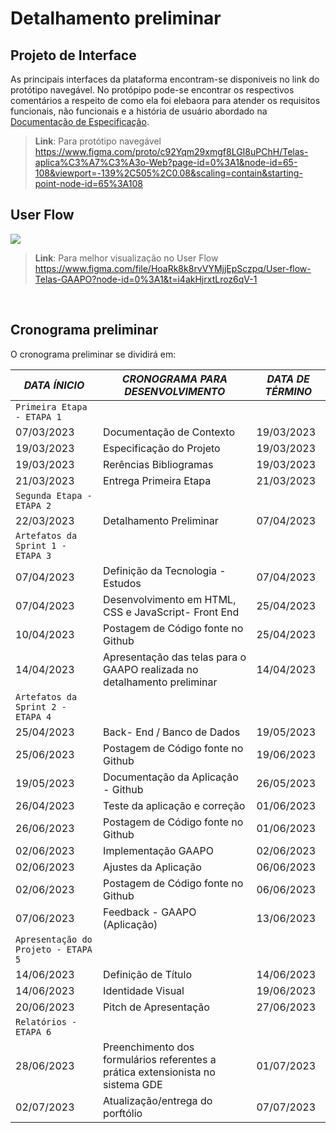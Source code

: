 # Detalhamento preliminar

## Projeto de Interface

As principais interfaces da plataforma encontram-se disponiveis no link do protótipo navegável. No protópipo pode-se encontrar os respectivos comentários a respeito de como ela foi elebaora para atender os requisitos funcionais, não funcionais e a história de usuário abordado na <a href="2-Especificação do Projeto.md"> Documentação de Especificação</a>.

> **Link**:
Para protótipo navegável
<https://www.figma.com/proto/c92Yqm29xmgf8LGI8uPChH/Telas-aplica%C3%A7%C3%A3o-Web?page-id=0%3A1&node-id=65-108&viewport=-139%2C505%2C0.08&scaling=contain&starting-point-node-id=65%3A108>

## User Flow

<img src="https://github.com/ICEI-PUC-Minas-PPC-CC/ppc-cc-2023-1-ment2-noite-palestra-cc/blob/main/docs/img/User%20flow%20Telas%20GAAPO.png"/>

> **Link**:
Para melhor visualização no User Flow
<https://www.figma.com/file/HoaRk8k8rvVYMjjEpSczpq/User-flow-Telas-GAAPO?node-id=0%3A1&t=i4akHjrxtLroz6qV-1>
<br>

## Cronograma preliminar

O cronograma preliminar se dividirá em:

|  _DATA ÍNICIO_ |         _CRONOGRAMA PARA DESENVOLVIMENTO_                | _DATA DE TÉRMINO_|
|--------------- |----------------------------------------------------------|------------------|
|`Primeira Etapa - ETAPA 1`                                                                    |
|   07/03/2023   | Documentação de Contexto                                 |    19/03/2023    |
|   19/03/2023   | Especificação do Projeto                                 |    19/03/2023    |
|   19/03/2023   | Rerências Bibliogramas                                   |    19/03/2023    |
|   21/03/2023   | Entrega Primeira Etapa                                   |    21/03/2023    |
|`Segunda Etapa - ETAPA 2`                                                                     |
|   22/03/2023   | Detalhamento Preliminar                                  |    07/04/2023    |
|`Artefatos da Sprint 1 - ETAPA 3`                                                             |
|   07/04/2023   | Definição da Tecnologia - Estudos                        |    07/04/2023    |
|   07/04/2023   | Desenvolvimento em HTML, CSS e JavaScript- Front End     |    25/04/2023    |
|   10/04/2023   | Postagem de Código fonte no Github                       |    25/04/2023    |
|   14/04/2023   | Apresentação das telas para o GAAPO realizada no detalhamento preliminar                                                                                                                                                         |    14/04/2023    |
|`Artefatos da Sprint 2 - ETAPA 4`                                                             |
|   25/04/2023   | Back- End / Banco de Dados                               |    19/05/2023    |
|   25/06/2023   | Postagem de Código fonte no Github                       |    19/06/2023    |
|   19/05/2023   | Documentação da Aplicação - Github                       |    26/05/2023    |
|   26/04/2023   | Teste da aplicação e correção                            |    01/06/2023    |
|   26/06/2023   | Postagem de Código fonte no Github                       |    01/06/2023    |
|   02/06/2023   | Implementação GAAPO                                      |    02/06/2023    |
|   02/06/2023   | Ajustes da Aplicação                                     |    06/06/2023    |
|   02/06/2023   | Postagem de Código fonte no Github                       |    06/06/2023    |
|   07/06/2023   | Feedback - GAAPO (Aplicação)                             |    13/06/2023    |
|`Apresentação do Projeto - ETAPA 5`                                                           |
|   14/06/2023   | Definição de Título                                      |    14/06/2023    |
|   14/06/2023   | Identidade Visual                                        |    19/06/2023    |
|   20/06/2023   | Pitch de Apresentação                                    |    27/06/2023    |
|`Relatórios - ETAPA 6`                                                                        |
|   28/06/2023   | Preenchimento dos formulários referentes a prática extensionista no sistema GDE                                                                                                                                                 |    01/07/2023    |
|   02/07/2023   | Atualização/entrega do porftólio                         |    07/07/2023    |
